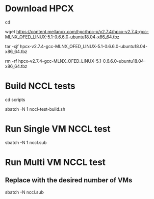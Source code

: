 # Download HPCX
cd <desired location for HPC-X>

wget https://content.mellanox.com/hpc/hpc-x/v2.7.4/hpcx-v2.7.4-gcc-MLNX_OFED_LINUX-5.1-0.6.6.0-ubuntu18.04-x86_64.tbz

tar -xjf hpcx-v2.7.4-gcc-MLNX_OFED_LINUX-5.1-0.6.6.0-ubuntu18.04-x86_64.tbz

rm -rf hpcx-v2.7.4-gcc-MLNX_OFED_LINUX-5.1-0.6.6.0-ubuntu18.04-x86_64.tbz

# Build NCCL tests
cd scripts

sbatch -N 1 nccl-test-build.sh

# Run Single VM NCCL test
sbatch -N 1 nccl.sub

# Run Multi VM NCCL test
## Replace <x> with the desired number of VMs
sbatch -N <x> nccl.sub
